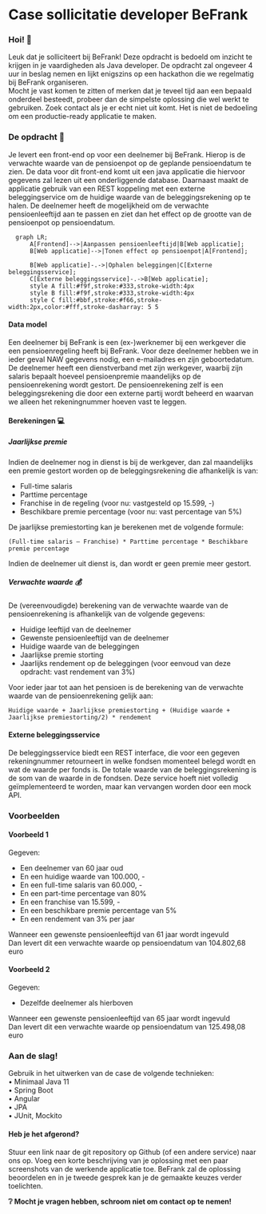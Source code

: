 # Case sollicitatie developer BeFrank
### Hoi! :wave:
Leuk dat je solliciteert bij BeFrank!
Deze opdracht is bedoeld om inzicht te krijgen in je vaardigheden als Java developer.
De opdracht zal ongeveer 4 uur in beslag nemen en lijkt enigszins op een hackathon die we regelmatig bij BeFrank organiseren.  
Mocht je vast komen te zitten of merken dat je teveel tijd aan een bepaald onderdeel besteedt, probeer dan de simpelste oplossing die wel werkt te gebruiken.
Zoek contact als je er echt niet uit komt. Het is niet de bedoeling om een productie-ready applicatie te maken.

### De opdracht :page_facing_up:
Je levert een front-end op voor een deelnemer bij BeFrank. Hierop is de verwachte waarde van de pensioenpot op de geplande pensioendatum te zien.
De data voor dit front-end komt uit een java applicatie die hiervoor gegevens zal lezen uit een onderliggende database.
Daarnaast maakt de applicatie gebruik van een REST koppeling met een externe beleggingservice om de huidige waarde van de beleggingsrekening op te halen.
De deelnemer heeft de mogelijkheid om de verwachte pensioenleeftijd aan te passen en ziet dan het effect op de grootte van de pensioenpot op pensioendatum.
```mermaid
  graph LR;
      A[Frontend]-->|Aanpassen pensioenleeftijd|B[Web applicatie];
      B[Web applicatie]-->|Tonen effect op pensioenpot|A[Frontend];
      
      B[Web applicatie]-.->|Ophalen beleggingen|C[Externe beleggingsservice];
      C[Externe beleggingsservice]-.->B[Web applicatie];
      style A fill:#f9f,stroke:#333,stroke-width:4px
      style B fill:#f9f,stroke:#333,stroke-width:4px
      style C fill:#bbf,stroke:#f66,stroke-width:2px,color:#fff,stroke-dasharray: 5 5
```


#### Data model
Een deelnemer bij BeFrank is een (ex-)werknemer bij een werkgever die een pensioenregeling heeft bij BeFrank.
Voor deze deelnemer hebben we in ieder geval NAW gegevens nodig, een e-mailadres en zijn geboortedatum.
De deelnemer heeft een dienstverband met zijn werkgever, waarbij zijn salaris bepaalt hoeveel pensioenpremie
maandelijks op de pensioenrekening wordt gestort. De pensioenrekening zelf is een beleggingsrekening die door
een externe partij wordt beheerd en waarvan we alleen het rekeningnummer hoeven vast te leggen.

#### Berekeningen :computer:
##### Jaarlijkse premie
Indien de deelnemer nog in dienst is bij de werkgever, dan zal maandelijks een premie gestort worden op de beleggingsrekening die afhankelijk is van:

- Full-time salaris
- Parttime percentage
- Franchise in de regeling (voor nu: vastgesteld op 15.599, -)
- Beschikbare premie percentage (voor nu: vast percentage van 5%)

De jaarlijkse premiestorting kan je berekenen met de volgende formule:

```(Full-time salaris – Franchise) * Parttime percentage * Beschikbare premie percentage```

Indien de deelnemer uit dienst is, dan wordt er geen premie meer gestort.

##### Verwachte waarde :moneybag:
De (vereenvoudigde) berekening van de verwachte waarde van de pensioenrekening is afhankelijk van de
volgende gegevens:
- Huidige leeftijd van de deelnemer
- Gewenste pensioenleeftijd van de deelnemer
- Huidige waarde van de beleggingen
- Jaarlijkse premie storting
- Jaarlijks rendement op de beleggingen (voor eenvoud van deze opdracht: vast rendement van 3%)

Voor ieder jaar tot aan het pensioen is de berekening van de verwachte waarde van de pensioenrekening gelijk aan:

```Huidige waarde + Jaarlijkse premiestorting + (Huidige waarde + Jaarlijkse premiestorting/2) * rendement```


#### Externe beleggingsservice
De beleggingsservice biedt een REST interface, die voor een gegeven rekeningnummer retourneert in welke
fondsen momenteel belegd wordt en wat de waarde per fonds is. De totale waarde van de beleggingsrekening is
de som van de waarde in de fondsen. Deze service hoeft niet volledig geïmplementeerd te worden, maar kan
vervangen worden door een mock API.

### Voorbeelden
#### Voorbeeld 1
Gegeven:
- Een deelnemer van 60 jaar oud
- En een huidige waarde van 100.000, -
- En een full-time salaris van 60.000, -
- En een part-time percentage van 80%
- En een franchise van 15.599, -
- En een beschikbare premie percentage van 5%
- En een rendement van 3% per jaar

Wanneer een gewenste pensioenleeftijd van 61 jaar wordt ingevuld  
Dan levert dit een verwachte waarde op pensioendatum van 104.802,68 euro

#### Voorbeeld 2
Gegeven:
- Dezelfde deelnemer als hierboven

Wanneer een gewenste pensioenleeftijd van 65 jaar wordt ingevuld  
Dan levert dit een verwachte waarde op pensioendatum van 125.498,08 euro

### Aan de slag!
Gebruik in het uitwerken van de case de volgende technieken:  
• Minimaal Java 11  
• Spring Boot  
• Angular  
• JPA  
• JUnit, Mockito

#### Heb je het afgerond?
Stuur een link naar de git repository op Github (of een andere service) naar ons op. Voeg een korte beschrijving van je oplossing met een paar screenshots van de werkende applicatie toe. BeFrank zal de oplossing beoordelen en in je tweede gesprek kan je de gemaakte keuzes verder toelichten.

**:grey_question: Mocht je vragen hebben, schroom niet om contact op te nemen!**
